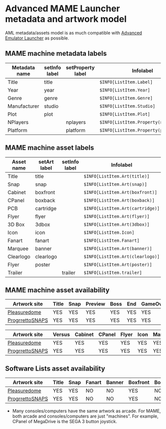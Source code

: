 # Advanced MAME Launcher metadata and artwork model #

AML metadata/assets model is as much compatible with [Advanced Emulator Launcher] as possible.

[Advanced Emulator Launcher]: http://github.com/Wintermute0110/plugin.program.advanced.emulator.launcher/

## MAME machine metadata labels ##

| Metadata name | setInfo label | setProperty label | Infolabel                            |
|---------------|---------------|-------------------|--------------------------------------|
| Title         | title         |                   | `$INFO[ListItem.Label]`              |
| Year          | year          |                   | `$INFO[ListItem.Year]`               |
| Genre         | genre         |                   | `$INFO[ListItem.Genre]`              |
| Manufacturer  | studio        |                   | `$INFO[ListItem.Studio]`             |
| Plot          | plot          |                   | `$INFO[ListItem.Plot]`               |
| NPlayers      |               | nplayers          | `$INFO[ListItem.Property(nplayers)]` |
| Platform      |               | platform          | `$INFO[ListItem.Property(platform)]` |

## MAME machine asset labels ##

| Asset name | setArt label | setInfo label | Infolabel                        |
|------------|--------------|---------------|----------------------------------|
| Title      | title        |               | `$INFO[ListItem.Art(title)]`     |
| Snap       | snap         |               | `$INFO[ListItem.Art(snap)]`      |
| Cabinet    | boxfront     |               | `$INFO[ListItem.Art(boxfront)]`  |
| CPanel     | boxback      |               | `$INFO[ListItem.Art(boxback)]`   |
| PCB        | cartridge    |               | `$INFO[ListItem.Art(cartridge)]` |
| Flyer      | flyer        |               | `$INFO[ListItem.Art(flyer)]`     |
| 3D Box     | 3dbox        |               | `$INFO[ListItem.Art(3dbox)]`     |
| Icon       | icon         |               | `$INFO[ListItem.Icon]`           |
| Fanart     | fanart       |               | `$INFO[ListItem.Fanart]`         |
| Marquee    | banner       |               | `$INFO[ListItem.Art(banner)]`    |
| Clearlogo  | clearlogo    |               | `$INFO[ListItem.Art(clearlogo)]` |
| Flyer      | poster       |               | `$INFO[ListItem.Art(poster)]`    |
| Trailer    |              | trailer       | `$INFO[ListItem.trailer]`        |

## MAME machine asset availability ##

| Artwork site      | Title | Snap  | Preview | Boss | End | GameOver | HowTo | Logo | Scores | Select |
|-------------------|-------|-------|---------|------|-----|----------|-------|------|--------|--------|
| [Pleasuredome]    |  YES  | YES   | YES     | YES  | YES |    YES   |  YES  | YES  |  YES   |  YES   |
| [ProgrrettoSNAPS] |  YES  | YES   | YES     | YES  | YES |    YES   |  YES  | YES  |  YES   |  YES   |


| Artwork site      | Versus | Cabinet | CPanel | Flyer  | Icon | Marquee | PCB | Manual | Trailer |
|-------------------|--------|---------|--------|--------|------|---------|-----|--------|---------|
| [Pleasuredome]    |  YES   |  YES    |  YES   |  YES   | YES  |   YES   | YES |  YES   |  YES    |
| [ProgrrettoSNAPS] |  YES   |  YES    |  YES   |  YES   | YES  |   YES   | YES |  YES   |  YES    |


## Software Lists asset availability ##

| Artwork site      |  Title | Snap | Fanart | Banner | Boxfront | Boxback  | Manual | Trailer | 
|-------------------|--------|------|--------|--------|----------|----------|--------|---------|
| [Pleasuredome]    |  YES   | YES  | NO     | NO     |   YES    |   NO     |  YES   | YES     |
| [ProgrrettoSNAPS] |  YES   | YES  | NO     | NO     |   YES    |   NO     |  YES   | YES     |

 * Many consoles/computers have the same artwork as arcade. For MAME, both arcade and
   consoles/computers are just "machines". For example, CPanel of MegaDrive is the 
   SEGA 3 button joystick.

[Pleasuredome]: http://www.pleasuredome.org.uk/
[ProgrrettoSNAPS]: http://www.progettosnaps.net
